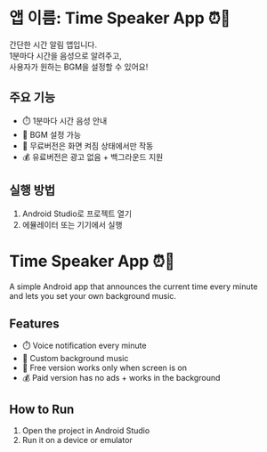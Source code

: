 # 앱 이름: Time Speaker App ⏰🎵

간단한 시간 알림 앱입니다.  
1분마다 시간을 음성으로 알려주고,  
사용자가 원하는 BGM을 설정할 수 있어요!

## 주요 기능
- ⏱️ 1분마다 시간 음성 안내
- 🎵 BGM 설정 가능
- 📵 무료버전은 화면 켜짐 상태에서만 작동
- 💰 유료버전은 광고 없음 + 백그라운드 지원

## 실행 방법
1. Android Studio로 프로젝트 열기
2. 에뮬레이터 또는 기기에서 실행


# Time Speaker App ⏰🎵

A simple Android app that announces the current time every minute  
and lets you set your own background music.

## Features
- ⏱️ Voice notification every minute
- 🎵 Custom background music
- 📵 Free version works only when screen is on
- 💰 Paid version has no ads + works in the background

## How to Run
1. Open the project in Android Studio
2. Run it on a device or emulator
